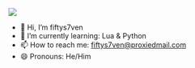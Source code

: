 [![](https://github-readme-stats.vercel.app/api?username=fiftys7vencode&show_icons=true)](#)

- 👋 Hi, I’m fiftys7ven
- 🌱 I’m currently learning: Lua & Python
- 📫 How to reach me: fiftys7ven@proxiedmail.com
- 😄 Pronouns: He/Him
